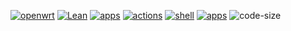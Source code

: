[![openwrt](https://img.shields.io/badge/source-openwrt-magenta.svg?style=flat&logo=appveyor)](https://github.com/openwrt/openwrt) 
[![Lean](https://img.shields.io/badge/source-Lean-red.svg?style=flat&logo=appveyor)](https://github.com/coolsnowwolf/lede) 
[![apps](https://img.shields.io/badge/compile-kiddin9-antiquewhite.svg?style=flat&logo=appveyor)](https://github.com/kiddin9/packages-compile)
[![actions](https://img.shields.io/badge/actions-roa-tomato.svg?style=flat&logo=appveyor)](https://github.com/roacn/build-actions) 
[![shell](https://img.shields.io/badge/shell-roa-royalblue.svg?style=flat&logo=appveyor)](https://github.com/roacn/common)
[![apps](https://img.shields.io/badge/apps-roa-violet.svg?style=flat&logo=appveyor)](https://github.com/roacn/openwrt-packages)
![code-size](https://img.shields.io/github/languages/code-size/roacn/compile-packages?color=blueviolet)
